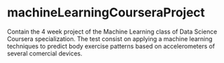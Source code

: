 # machineLearningCourseraProject
Contain the 4 week project of the Machine Learning class of Data Science Coursera specialization. The test consist on applying a machine learning techniques to predict body exercise patterns based on accelerometers of several comercial devices.
